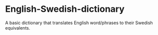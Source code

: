 # English-Swedish-dictionary
A basic dictionary that translates English word/phrases to their Swedish equivalents.
